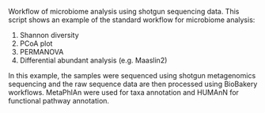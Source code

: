 Workflow of microbiome analysis using shotgun sequencing data. 
This script shows an example of the standard workflow for microbiome analysis: 
1. Shannon diversity
2. PCoA plot
3. PERMANOVA
4. Differential abundant analysis (e.g. Maaslin2)

In this example, the samples were sequenced using shotgun metagenomics sequencing and the raw sequence data are then processed using BioBakery workflows. MetaPhlAn were used for taxa annotation and HUMAnN for functional pathway annotation. 
